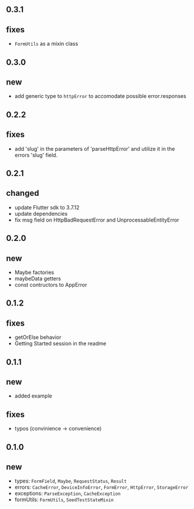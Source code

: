 ## 0.3.1

## fixes

- `FormUtils` as a mixin class

## 0.3.0

## new

- add generic type to `httpError` to accomodate possible error.responses

## 0.2.2

## fixes

- add 'slug' in the parameters of 'parseHttpError' and utilize it in the errors 'slug' field.

## 0.2.1

## changed

- update Flutter sdk to 3.7.12
- update dependencies
- fix msg field on HttpBadRequestError and UnprocessableEntityError

## 0.2.0

## new

- Maybe factories
- maybeData getters
- const contructors to AppError

## 0.1.2

## fixes

- getOrElse behavior
- Getting Started session in the readme

## 0.1.1

## new

- added example

## fixes

- typos (convinience -> convenience)

## 0.1.0

## new

- types: `FormField`, `Maybe`, `RequestStatus`, `Result`
- errors: `CacheError`, `DeviceInfoError`, `FormError`, `HttpError`, `StorageError`
- exceptions: `ParseException`, `CacheException`
- formUtils: `FormUtils`, `SeedTestStateMixin`

